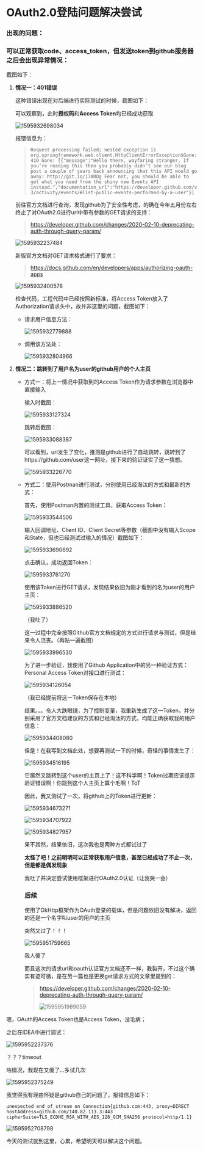 # OAuth2.0登陆问题解决尝试

### 出现的问题：

### 可以正常获取code、access_token，但发送token到github服务器之后会出现异常情况：

截图如下：

1. **情况一：401错误**

   这种错误出现在对后端进行实际测试的时候，截图如下：

   可以观察到，此时**授权码**和**Access Token**均已经成功获取

   ![1595932698034](OAuth2.0登陆问题解决尝试.assets/1595932698034.png)

   报错信息为：

   > ```Request processing failed; nested exception is org.springframework.web.client.HttpClientErrorException$Gone: 410 Gone: [{"message":"Hello there, wayfaring stranger. If you’re reading this then you probably didn’t see our blog post a couple of years back announcing that this API would go away: http://git.io/17AROg Fear not, you should be able to get what you need from the shiny new Events API instead.","documentation_url":"https://developer.github.com/v3/activity/events/#list-public-events-performed-by-a-user"}]```

   前往官方文档进行查询，发现github为了安全性考虑，的确在今年五月份左右终止了对OAuth2.0进行url中带有参数的GET请求的支持：

   > https://developer.github.com/changes/2020-02-10-deprecating-auth-through-query-param/

   ![1595932237484](OAuth2.0登陆问题解决尝试.assets/1595932237484.png)

   新版官方文档对GET请求格式进行了要求：

   > https://docs.github.com/en/developers/apps/authorizing-oauth-apps

   ![1595932400578](OAuth2.0登陆问题解决尝试.assets/1595932400578.png)

   检查代码，工程代码中已经按照新标准，将Access Token放入了Authorization请求头中，故并非这里的问题，截图如下：

   * 请求用户信息方法：

     ![1595932779888](OAuth2.0登陆问题解决尝试.assets/1595932779888.png)

   * 调用该方法处：

     ![1595932804966](OAuth2.0登陆问题解决尝试.assets/1595932804966.png)

   

2. **情况二：跳转到了用户名为user的github用户的个人主页**

   * 方式一：将上一情况中获取到的Access Token作为请求参数在浏览器中直接输入

     

     输入时截图：

     ![1595933127324](OAuth2.0登陆问题解决尝试.assets/1595933127324.png)

     跳转后截图：

     ![1595933088387](OAuth2.0登陆问题解决尝试.assets/1595933088387.png)

     

     可以看到，url发生了变化，推测是github进行了自动跳转，跳转到了https://github.com/user这一网址，接下来的验证证实了这一猜想。

     

     ![1595933226770](OAuth2.0登陆问题解决尝试.assets/1595933226770.png)

     

   * 方式二：使用Postman进行测试，分别使用已经淘汰的方式和最新的方式：

     首先，使用Postman内置的测试工具，获取Access Token：

     

     ![1595933544506](OAuth2.0登陆问题解决尝试.assets/1595933544506.png)

     

     输入回调地址、Client ID、Client Secret等参数（截图中没有输入Scope和State，但也已经测试过输入的情况）截图如下：

     ![1595933690692](OAuth2.0登陆问题解决尝试.assets/1595933690692.png)

     点击确认，成功返回Token：

     ![1595933761270](OAuth2.0登陆问题解决尝试.assets/1595933761270.png)

     使用该Token进行GET请求，发现结果依旧为刚才看到的名为user的用户主页：

     ![1595933886520](OAuth2.0登陆问题解决尝试.assets/1595933886520.png)

     （我吐了）

     这一过程中完全按照Github官方文档规定的方式进行请求与测试，但是结果令人沮丧。（再贴一遍截图）

     ![1595933996530](OAuth2.0登陆问题解决尝试.assets/1595933996530.png)

     为了进一步验证，我使用了Github Application中的另一种验证方式：Personal Access Token对接口进行测试：

     ![1595934126054](OAuth2.0登陆问题解决尝试.assets/1595934126054.png)

     （我已经提前将这一Token保存在本地）

     结果。。。令人大跌眼镜，为了控制变量，我重新生成了这一Token，并分别采用了官方文档建议的方式和已经淘汰的方式，均能正确获取我的用户信息：

     ![1595934408080](OAuth2.0登陆问题解决尝试.assets/1595934408080.png)

     但是！在我写到文档此处，想要再测试一下的时候，奇怪的事情发生了：

     ![1595934516195](OAuth2.0登陆问题解决尝试.assets/1595934516195.png)

     它居然又跳转到这个user的主页上了！这不科学啊！Token过期应该提示验证错误啊！你跳到这个人主页上算个毛啊！ToT

     因此，我又测试了一次，将github上的Token进行更新：

     ![1595934673271](OAuth2.0登陆问题解决尝试.assets/1595934673271.png)

     ![1595934707922](OAuth2.0登陆问题解决尝试.assets/1595934707922.png)

     

     ![1595934827957](OAuth2.0登陆问题解决尝试.assets/1595934827957.png)

     果不其然，结果依旧，这次我也是两种方式都试过了

     **太怪了吧！之前明明可以正常获取用户信息，甚至已经成功了不止一次，但是都是偶发现象**

     我吐了并决定尝试使用框架进行OAuth2.0认证（让我哭一会）

     ### 后续

     使用了OkHttp框架作为OAuth登录的载体，但是问题依旧没有解决，返回的还是一个名字叫user的用户的主页

     突然又过了！！！

     ![1595951759665](OAuth2.0登陆问题解决尝试.assets/1595951759665.png)

     我人傻了

     而且这次的请求url和oauth认证官方文档还不一样，我裂开，不过这个确实有迹可循，是在另一篇也是更换get请求方式的文章里提到的：

     > https://developer.github.com/changes/2020-02-10-deprecating-auth-through-query-param/
     >
     > ![1595951989059](OAuth2.0登陆问题解决尝试.assets/1595951989059.png)

嗯，OAuth的Access Token也是Access Token，没毛病；

之后在IDEA中进行调试：

![1595952237376](OAuth2.0登陆问题解决尝试.assets/1595952237376.png)

？？？timeout

啥情况，我现在又傻了...多试几次

![1595952375249](OAuth2.0登陆问题解决尝试.assets/1595952375249.png)

我觉得我有理由怀疑是github自己的问题了，报错信息如下：

```unexpected end of stream on Connection{github.com:443, proxy=DIRECT hostAddress=github.com/140.82.113.3:443 cipherSuite=TLS_ECDHE_RSA_WITH_AES_128_GCM_SHA256 protocol=http/1.1}```

![1595952708798](OAuth2.0登陆问题解决尝试.assets/1595952708798.png)

今天的测试就到这里，心累，希望明天可以解决这个问题。